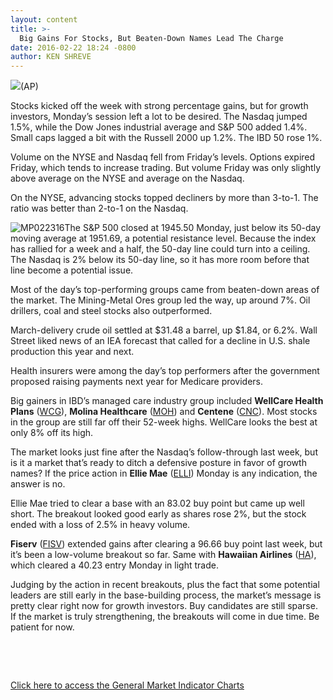 ```yaml
---
layout: content
title: >-
  Big Gains For Stocks, But Beaten-Down Names Lead The Charge
date: 2016-02-22 18:24 -0800
author: KEN SHREVE
---
```






![](https://www.investors.com/wp-content/uploads/2016/02/BIGPIC-022316-AP.jpg)(AP)









Stocks kicked off the week with strong percentage gains, but for growth investors, Monday’s session left a lot to be desired. The Nasdaq jumped 1.5%, while the Dow Jones industrial average and S&P 500 added 1.4%. Small caps lagged a bit with the Russell 2000 up 1.2%. The IBD 50 rose 1%.


Volume on the NYSE and Nasdaq fell from Friday’s levels. Options expired Friday, which tends to increase trading. But volume Friday was only slightly above average on the NYSE and average on the Nasdaq.


On the NYSE, advancing stocks topped decliners by more than 3-to-1. The ratio was better than 2-to-1 on the Nasdaq.


![MP022316](https://www.investors.com/wp-content/uploads/2016/02/MP022316-224x300.jpg)The S&P 500 closed at 1945.50 Monday, just below its 50-day moving average at 1951.69, a potential resistance level. Because the index has rallied for a week and a half, the 50-day line could turn into a ceiling. The Nasdaq is 2% below its 50-day line, so it has more room before that line become a potential issue.


Most of the day’s top-performing groups came from beaten-down areas of the market. The Mining-Metal Ores group led the way, up around 7%. Oil drillers, coal and steel stocks also outperformed.


March-delivery crude oil settled at $31.48 a barrel, up $1.84, or 6.2%. Wall Street liked news of an IEA forecast that called for a decline in U.S. shale production this year and next.


Health insurers were among the day’s top performers after the government proposed raising payments next year for Medicare providers.


Big gainers in IBD’s managed care industry group included **WellCare Health Plans** ([WCG](https://research.investors.com/quote.aspx?symbol=WCG)), **Molina Healthcare** ([MOH](https://research.investors.com/quote.aspx?symbol=MOH)) and **Centene** ([CNC](https://research.investors.com/quote.aspx?symbol=CNC)). Most stocks in the group are still far off their 52-week highs. WellCare looks the best at only 8% off its high.


The market looks just fine after the Nasdaq’s follow-through last week, but is it a market that’s ready to ditch a defensive posture in favor of growth names? If the price action in **Ellie Mae** ([ELLI](https://research.investors.com/quote.aspx?symbol=ELLI)) Monday is any indication, the answer is no.


Ellie Mae tried to clear a base with an 83.02 buy point but came up well short. The breakout looked good early as shares rose 2%, but the stock ended with a loss of 2.5% in heavy volume.


**Fiserv** ([FISV](https://research.investors.com/quote.aspx?symbol=FISV)) extended gains after clearing a 96.66 buy point last week, but it’s been a low-volume breakout so far. Same with **Hawaiian Airlines** ([HA](https://research.investors.com/quote.aspx?symbol=HA)), which cleared a 40.23 entry Monday in light trade.


Judging by the action in recent breakouts, plus the fact that some potential leaders are still early in the base-building process, the market’s message is pretty clear right now for growth investors. Buy candidates are still sparse. If the market is truly strengthening, the breakouts will come in due time. Be patient for now.


 


 


[Click here to access the General Market Indicator Charts](https://www.investors.com/wp-content/uploads/2016/02/GMI_022316.pdf)




